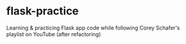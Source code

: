 # flask-practice
Learning & practicing Flask app code while following Corey Schafer's playlist on YouTube (after refactoring)
